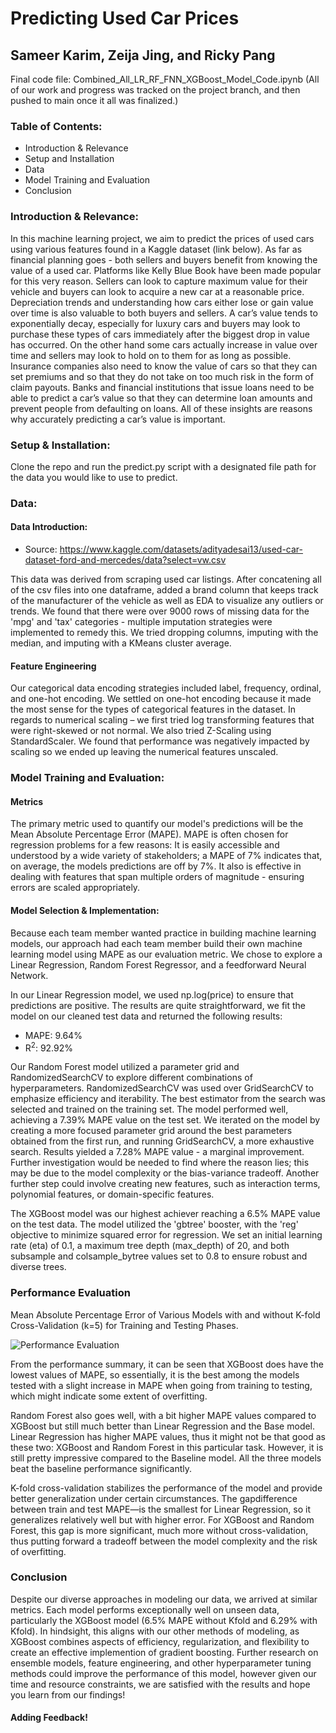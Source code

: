# Predicting Used Car Prices
## Sameer Karim, Zeija Jing, and Ricky Pang

Final code file: Combined_All_LR_RF_FNN_XGBoost_Model_Code.ipynb (All of our work and progress was tracked on the project branch, and then pushed to main once it all was finalized.)

### Table of Contents:
- Introduction & Relevance
- Setup and Installation
- Data
- Model Training and Evaluation
- Conclusion

### Introduction & Relevance:
In this machine learning project, we aim to predict the prices of used cars using various features found in a Kaggle dataset (link below). As far as financial planning goes - both sellers and buyers benefit from knowing the value of a used car. Platforms like Kelly Blue Book have been made popular for this very reason. Sellers can look to capture maximum value for their vehicle and buyers can look to acquire a new car at a reasonable price. Depreciation trends and understanding how cars either lose or gain value over time is also valuable to both buyers and sellers. A car’s value tends to exponentially decay, especially for luxury cars and buyers may look to purchase these types of cars immediately after the biggest drop in value has occurred. On the other hand some cars actually increase in value over time and sellers may look to hold on to them for as long as possible. Insurance companies also need to know the value of cars so that they can set premiums and so that they do not take on too much risk in the form of claim payouts. Banks and financial institutions that issue loans need to be able to predict a car’s value so that they can determine loan amounts and prevent people from defaulting on loans. All of these insights are reasons why accurately predicting a car’s value is important. 

### Setup & Installation:
Clone the repo and run the predict.py script with a designated file path for the data you would like to use to predict.

### Data:

#### Data Introduction:
- Source: https://www.kaggle.com/datasets/adityadesai13/used-car-dataset-ford-and-mercedes/data?select=vw.csv

This data was derived from scraping used car listings. After concatening all of the csv files into one dataframe, added a brand column that keeps track of the manufacturer of the vehicle as well as EDA to visualize any outliers or trends. We found that there were over 9000 rows of missing data for the 'mpg' and 'tax' categories - multiple imputation strategies were implemented to remedy this. We tried dropping columns, imputing with the median, and imputing with a KMeans cluster average. 

#### Feature Engineering
Our categorical data encoding strategies included label, frequency, ordinal, and one-hot encoding. We settled on one-hot encoding because it made the most sense for the types of categorical features in the dataset. In regards to numerical scaling – we first tried log transforming features that were right-skewed or not normal. We also tried Z-Scaling using StandardScaler. We found that performance was negatively impacted by scaling so we ended up leaving the numerical features unscaled. 

### Model Training and Evaluation:

#### Metrics
The primary metric used to quantify our model's predictions will be the Mean Absolute Percentage Error (MAPE). MAPE is often chosen for regression problems for a few reasons: It is easily accessible and understood by a wide variety of stakeholders; a MAPE of 7% indicates that, on average, the models predictions are off by 7%. It also is effective in dealing with features that span multiple orders of magnitude - ensuring errors are scaled appropriately. 

#### Model Selection & Implementation:
Because each team member wanted practice in building machine learning models, our approach had each team member build their own machine learning model using MAPE as our evaluation metric. We chose to explore a Linear Regression, Random Forest Regressor, and a feedforward Neural Network. 

In our Linear Regression model, we used np.log(price) to ensure that predictions are positive. The results are quite straightforward, we fit the model on our cleaned test data and returned the following results:

- MAPE: 9.64%
- R<sup>2</sup>: 92.92%

Our Random Forest model utilized a parameter grid and RandomizedSearchCV to explore different combinations of hyperparameters. RandomizedSearchCV was used over GridSearchCV to emphasize efficiency and iterability. The best estimator from the search was selected and trained on the training set. The model performed well, achieving a 7.39% MAPE value on the test set. We iterated on the model by creating a more focused parameter grid around the best parameters obtained from the first run, and running GridSearchCV, a more exhaustive search. Results yielded a 7.28% MAPE value - a marginal improvement. Further investigation would be needed to find where the reason lies; this may be due to the model complexity or the bias-variance tradeoff. Another further step could involve creating new features, such as interaction terms, polynomial features, or domain-specific features. 

The XGBoost model was our highest achiever reaching a 6.5% MAPE value on the test data.
The model utilized the 'gbtree' booster, with the 'reg' objective to minimize squared error for regression. We set an initial learning rate (eta) of 0.1, a maximum tree depth (max_depth) of 20, and both subsample and colsample_bytree values set to 0.8 to ensure robust and diverse trees.

### Performance Evaluation
Mean Absolute Percentage Error of Various Models with and without K-fold Cross-Validation (k=5) for Training and Testing Phases. 

![Performance Evaluation](https://github.com/sameer-karim/w207-final-project/blob/ad31a071bae0bef233cb3c16d72ea85c9cc5be56/Performance%20Evaluation.JPG)

From the performance summary, it can be seen that XGBoost does have the lowest values of MAPE, so essentially, it is the best among the models tested with a slight increase in MAPE when going from training to testing, which might indicate some extent of overfitting.

Random Forest also goes well, with a bit higher MAPE values compared to XGBoost but still much better than Linear Regression and the Base model. Linear Regression has higher MAPE values, thus it might not be that good as these two: XGBoost and Random Forest in this particular task. However, it is still pretty impressive compared to the Baseline model. All the three models beat the baseline performance significantly.

K-fold cross-validation stabilizes the performance of the model and provide better generalization under certain circumstances. The gapdifference between train and test MAPE—is the smallest for Linear Regression, so it generalizes relatively well but with higher error. For XGBoost and Random Forest, this gap is more significant, much more without cross-validation, thus putting forward a tradeoff between the model complexity and the risk of overfitting.
### Conclusion
Despite our diverse approaches in modeling our data, we arrived at similar metrics. Each model performs exceptionally well on unseen data, particularly the XGBoost model (6.5% MAPE without Kfold and 6.29% with Kfold). In hindsight, this aligns with our other methods of modeling, as XGBoost combines aspects of efficiency, regularization, and flexibility to create an effective implemention of gradient boosting. Further research on ensemble models, feature engineering, and other hyperparameter tuning methods could improve the performance of this model, however given our time and resource constraints, we are satisfied with the results and hope you learn from our findings! 

#### Adding Feedback!
